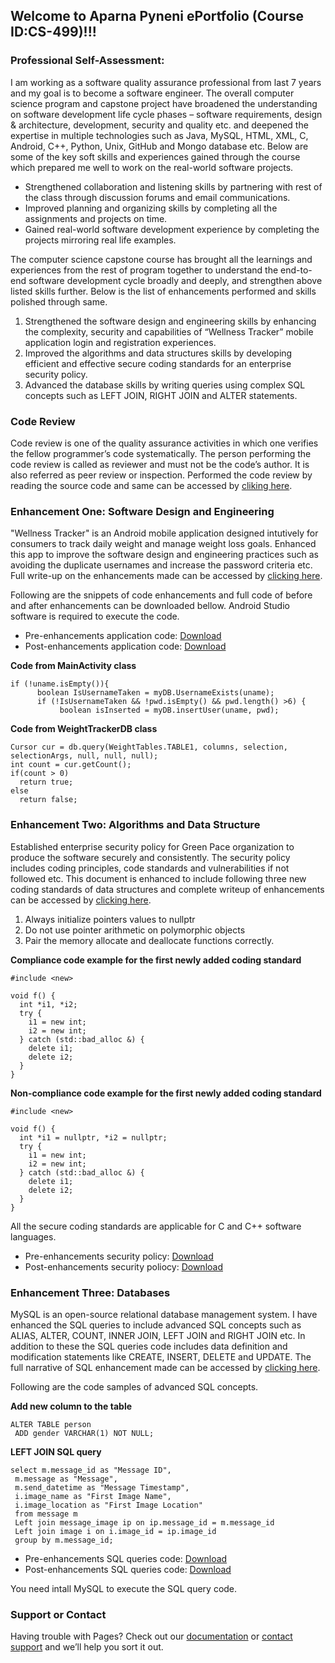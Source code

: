 ## Welcome to Aparna Pyneni ePortfolio (Course ID:CS-499)!!!

### Professional Self-Assessment:

I am working as a software quality assurance professional from last 7 years and my goal is to become a software engineer. The overall computer science program and capstone project have broadened the understanding on software development life cycle phases – software requirements, design & architecture, development, security and quality etc. and deepened the expertise in multiple technologies such as Java, MySQL, HTML, XML, C, Android, C++, Python, Unix, GitHub and Mongo database etc. Below are some of the key soft skills and experiences gained through the course which prepared me well to work on the real-world software projects. 
- Strengthened collaboration and listening skills by partnering with rest of the class through discussion forums and email communications. 
- Improved planning and organizing skills by completing all the assignments and projects on time.
- Gained real-world software development experience by completing the projects mirroring real life examples. 

The computer science capstone course has brought all the learnings and experiences from the rest of program together to understand the end-to-end software development cycle broadly and deeply, and strengthen above listed skills further.  Below is the list of enhancements performed and skills polished through same.
1. Strengthened the software design and engineering skills by enhancing the complexity, security and capabilities of “Wellness Tracker” mobile application login and registration experiences.
2. Improved the algorithms and data structures skills by developing efficient and effective secure coding standards for an enterprise security policy.
3. Advanced the database skills by writing queries using complex SQL concepts such as LEFT JOIN, RIGHT JOIN and ALTER statements. 


### Code Review
Code review is one of the quality assurance activities in which one verifies the fellow programmer’s code systematically. The person performing the code review is called as reviewer and must not be the code’s author. It is also referred as peer review or inspection. Performed the code review by reading the source code and same can be accessed by [cliking here](https://drive.google.com/file/d/1mIsoqiwTEVkUQecCC-kZwE3un40CNizz/view?usp=sharing).

### Enhancement One: Software Design and Engineering
"Wellness Tracker" is an Android mobile application designed intutively for consumers to track daily weight and manage weight loss goals. Enhanced this app to improve the software design and engineering practices such as avoiding the duplicate usernames and increase the password criteria etc. Full write-up on the enhancements made can be accessed by [clicking here](https://github.com/apyneni1/eportfolio/blob/ad244e6d344d9ccd89ac993f19cf66e4af17e60a/3.2%20Milestone%20Two%20Narrative.pdf).

Following are the snippets of code enhancements and full code of before and after enhancements can be downloaded bellow. Android Studio software is required to execute the code.
- Pre-enhancements application code: [Download](https://github.com/apyneni1/eportfolio/blob/1f2b77cf1755eb4a038a75ef39bd2b577c5a637a/AparnaPyneni_WeightTracker.zip)
- Post-enhancements application code: [Download](https://github.com/apyneni1/eportfolio/blob/a757987cff2220bbb76ae319aa0331540909a3ec/MyApplication.zip) 

**Code from MainActivity class**
```
if (!uname.isEmpty()){
      boolean IsUsernameTaken = myDB.UsernameExists(uname);
      if (!IsUsernameTaken && !pwd.isEmpty() && pwd.length() >6) {
           boolean isInserted = myDB.insertUser(uname, pwd);
```
**Code from WeightTrackerDB class**
```
Cursor cur = db.query(WeightTables.TABLE1, columns, selection, selectionArgs, null, null, null);
int count = cur.getCount();
if(count > 0)
  return true;
else
  return false;
```
### Enhancement Two: Algorithms and Data Structure
Established enterprise security policy for Green Pace organization to produce the software securely and consistently. The security policy includes coding principles, code standards and vulnerabilities if not followed etc. This document is enhanced to include following three new coding standards of data structures and complete writeup of enhancements can be accessed by [clicking here](https://github.com/apyneni1/eportfolio/blob/7032ae9b470646b485a71bc900e549741eade7ef/4.2%20Narrative.pdf).

1. Always initialize pointers values to nullptr
2. Do not use pointer arithmetic on polymorphic objects
3. Pair the memory allocate and deallocate functions correctly.

**Compliance code example for the first newly added coding standard**
```
#include <new>
  
void f() {
  int *i1, *i2;
  try {
    i1 = new int;
    i2 = new int;
  } catch (std::bad_alloc &) {
    delete i1;
    delete i2;
  }
}
```
**Non-compliance code example for the first newly added coding standard**
```
#include <new>
  
void f() {
  int *i1 = nullptr, *i2 = nullptr;
  try {
    i1 = new int;
    i2 = new int;
  } catch (std::bad_alloc &) {
    delete i1;
    delete i2;
  }
}
```
All the secure coding standards are applicable for C and C++ software languages.
- Pre-enhancements security policy: [Download](https://github.com/apyneni1/eportfolio/blob/1f2b77cf1755eb4a038a75ef39bd2b577c5a637a/Security%20Policy_Pre_Enhancment.pdf)
- Post-enhancements security poliocy: [Download](https://github.com/apyneni1/eportfolio/blob/02150486618eddd57347301e61b3e324a867cbdd/4.2%20Security%20Policy.pdf) 

### Enhancement Three: Databases 
MySQL is an open-source relational database management system. I have enhanced the SQL queries to include advanced SQL concepts such as ALIAS, ALTER, COUNT, INNER JOIN, LEFT JOIN and RIGHT JOIN etc. In addition to these the SQL queries code includes data definition and modification statements like CREATE, INSERT, DELETE and UPDATE. The full narrative of SQL enhancement made can be accessed by [clicking here](https://github.com/apyneni1/eportfolio/blob/ad244e6d344d9ccd89ac993f19cf66e4af17e60a/5.2%20Narrative.pdf).

Following are the code samples of advanced SQL concepts. 

**Add new column to the table**
```
ALTER TABLE person 
 ADD gender VARCHAR(1) NOT NULL;
```
**LEFT JOIN SQL query**
```
select m.message_id as "Message ID",   
 m.message as "Message",
 m.send_datetime as "Message Timestamp",
 i.image_name as "First Image Name",
 i.image_location as "First Image Location"
 from message m
 Left join message_image ip on ip.message_id = m.message_id
 Left join image i on i.image_id = ip.image_id
 group by m.message_id;
```
- Pre-enhancements SQL queries code: [Download](https://github.com/apyneni1/eportfolio/blob/1f2b77cf1755eb4a038a75ef39bd2b577c5a637a/SQL%20queries_Pre_Enhancement.txt)
- Post-enhancements SQL queries code: [Download](https://github.com/apyneni1/eportfolio/blob/c70ee92988776833762da71fe52d827f55c3b973/queries.txt)

You need intall MySQL to execute the SQL query code.

### Support or Contact

Having trouble with Pages? Check out our [documentation](https://docs.github.com/categories/github-pages-basics/) or [contact support](https://support.github.com/contact) and we’ll help you sort it out.
